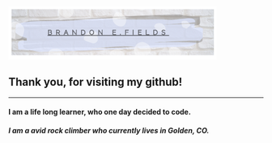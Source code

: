 ![brandons-header](https://raw.githubusercontent.com/brandonefields/brandoneugenefieldsofficial.github.io/main/images/BF%20(1).png)
## Thank you, for visiting my github!
---
#### I am a life long learner, who one day decided to code.
##### I am a avid rock climber who currently lives in Golden, CO.

